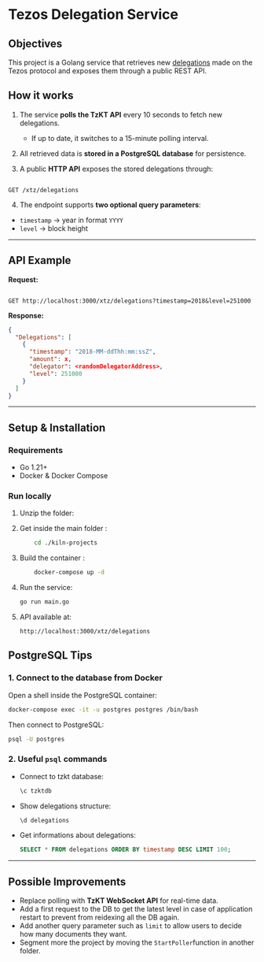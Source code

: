 # Tezos Delegation Service

## Objectives

This project is a Golang service that retrieves new [delegations](https://opentezos.com/node-baking/baking/delegating/) made on the Tezos protocol and exposes them through a public REST API.  


## How it works

1. The service **polls the TzKT API** every 10 seconds to fetch new delegations.  
   - If up to date, it switches to a 15-minute polling interval.  

2. All retrieved data is **stored in a PostgreSQL database** for persistence.  

3. A public **HTTP API** exposes the stored delegations through:  
```

GET /xtz/delegations

```

4. The endpoint supports **two optional query parameters**:  
- `timestamp` → year in format `YYYY`  
- `level` → block height  

---

## API Example

**Request:**
```

GET http://localhost:3000/xtz/delegations?timestamp=2018&level=251000

````

**Response:**
```json
{
  "Delegations": [
    {
      "timestamp": "2018-MM-ddThh:mm:ssZ",
      "amount": x,
      "delegator": <randomDelegatorAddress>,
      "level": 251000
    }
  ]
}
````

---

## Setup & Installation

### Requirements

* Go 1.21+
* Docker & Docker Compose

### Run locally

1. Unzip the folder:
2. Get inside the main folder : 
    ```bash
        cd ./kiln-projects 
    ```
3. Build the container : 
    ```bash
        docker-compose up -d 
    ```
4. Run the service:

   ```bash
   go run main.go
   ```
5. API available at:

   ```
   http://localhost:3000/xtz/delegations
   ```


## PostgreSQL Tips

### 1. Connect to the database from Docker

Open a shell inside the PostgreSQL container:

```bash
docker-compose exec -it -u postgres postgres /bin/bash
```

Then connect to PostgreSQL:

```bash
psql -U postgres
```

### 2. Useful `psql` commands

* Connect to tzkt database:

  ```sql
  \c tzktdb
  ```

* Show delegations structure:

  ```sql
  \d delegations
  ```

* Get informations about delegations:

  ```sql
  SELECT * FROM delegations ORDER BY timestamp DESC LIMIT 100;
  ```

---

## Possible Improvements

* Replace polling with **TzKT WebSocket API** for real-time data.
* Add a first request to the DB to get the latest level in case of application restart to prevent from reidexing all the DB again.
* Add another query parameter such as `limit` to allow users to decide how many documents they want.
* Segment more the project by moving the `StartPoller`function in another folder.

